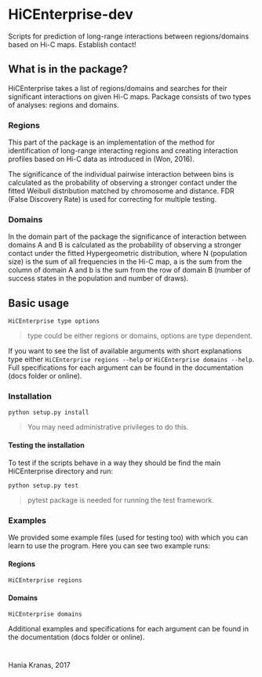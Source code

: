 # HiCEnterprise-dev
Scripts for prediction of long-range interactions between regions/domains based on Hi-C maps.
Establish contact!

## What is in the package?
HiCEnterprise takes a list of regions/domains and searches for their significant interactions on given Hi-C maps.
Package consists of two types of analyses: regions and domains.

### Regions
This part of the package is an implementation of the method for identification of long-range interacting regions and 
creating interaction profiles based on Hi-C data as introduced in (Won, 2016).  

The significance of the individual pairwise interaction between bins is calculated as the probability of observing a 
stronger contact under the fitted Weibull distribution matched by chromosome and distance. FDR (False Discovery Rate) is
used for correcting for multiple testing.

### Domains
In the domain part of the package the significance of interaction between domains A and B is calculated as the 
probability of observing a stronger contact under the fitted Hypergeometric distribution, where N (population size) is
the sum of all frequencies in the Hi-C map, a is the sum from the column of domain A and b is the sum from the row of
domain B (number of success states in the population and number of draws). 

## Basic usage

`HiCEnterprise type options`

>type could be either regions or domains, options are type dependent.

If you want to see the list of available arguments with short explanations type either `HiCEnterprise regions --help` or `HiCEnterprise domains --help`. Full specifications for each argument can be found in the documentation (docs folder or online).

### Installation

`python setup.py install`

> You may need administrative privileges to do this.

#### Testing the installation

To test if the scripts behave in a way they should be find the main HiCEnterprise directory and run:

```
python setup.py test
```

> pytest package is needed for running the test framework.


### Examples

We provided some example files (used for testing too) with which you can learn to use the program.
Here you can see two example runs:

#### Regions

`HiCEnterprise regions ` <TODO add options>

#### Domains

`HiCEnterprise domains ` <TODO add options>

Additional examples and specifications for each argument can be found in the documentation (docs folder or online).




# 

Hania Kranas, 2017
